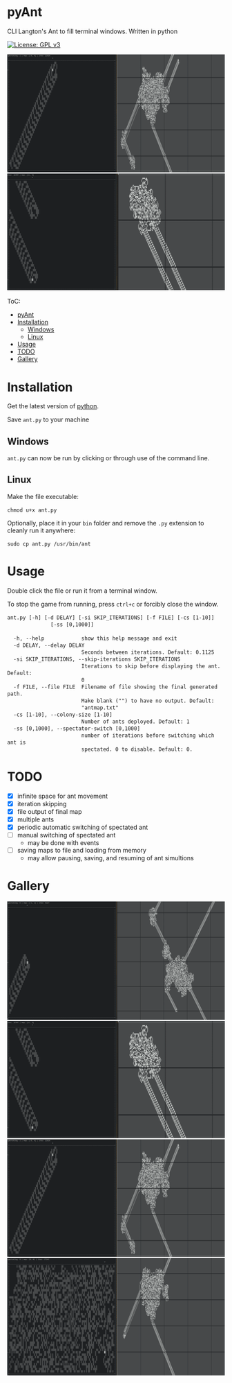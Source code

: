 # pyAnt
CLI Langton's Ant to fill terminal windows. Written in python

[![License: GPL v3](https://img.shields.io/badge/License-GPLv3-blue.svg)](https://www.gnu.org/licenses/gpl-3.0)

![ex3](./images/ex3.png)
![ex2](./images/ex2.png)

ToC:
- [pyAnt](#pyant)
- [Installation](#installation)
  - [Windows](#windows)
  - [Linux](#linux)
- [Usage](#usage)
- [TODO](#todo)
- [Gallery](#gallery)

# Installation

Get the latest version of [python](https://www.python.org/).

Save `ant.py` to your machine

## Windows

`ant.py` can now be run by clicking or through use of the command line.

## Linux

Make the file executable:
```
chmod u+x ant.py
```

Optionally,
place it in your `bin` folder and remove the `.py` extension to cleanly run it anywhere:
```
sudo cp ant.py /usr/bin/ant
```

# Usage
Double click the file or run it from a terminal window.

To stop the game from running, press `ctrl+c` or forcibly close the window.

```
ant.py [-h] [-d DELAY] [-si SKIP_ITERATIONS] [-f FILE] [-cs [1-10]]
              [-ss [0,1000]]

  -h, --help            show this help message and exit
  -d DELAY, --delay DELAY
                        Seconds between iterations. Default: 0.1125
  -si SKIP_ITERATIONS, --skip-iterations SKIP_ITERATIONS
                        Iterations to skip before displaying the ant. Default:
                        0
  -f FILE, --file FILE  Filename of file showing the final generated path.
                        Make blank ("") to have no output. Default:
                        "antmap.txt"
  -cs [1-10], --colony-size [1-10]
                        Number of ants deployed. Default: 1
  -ss [0,1000], --spectator-switch [0,1000]
                        number of iterations before switching which ant is
                        spectated. 0 to disable. Default: 0.
```

# TODO
- [x] infinite space for ant movement
- [x] iteration skipping
- [x] file output of final map
- [x] multiple ants
- [x] periodic automatic switching of spectated ant
- [ ] manual switching of spectated ant
  - may be done with events
- [ ] saving maps to file and loading from memory
  - may allow pausing, saving, and resuming of ant simultions

# Gallery
![ex1](./images/ex1.png)
![ex2](./images/ex2.png)
![ex3](./images/ex3.png)
![ex4](./images/ex4.png)
